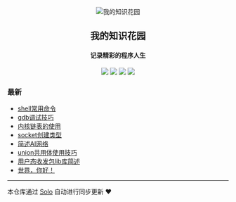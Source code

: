 <p align="center"><img alt="我的知识花园" src="https://b3logfile.com/avatar/1698671253981_1725859339866.png"></p><h2 align="center">
我的知识花园
</h2>

<h4 align="center">记录精彩的程序人生</h4>
<p align="center"><a title="我的知识花园" target="_blank" href="https://github.com/liusonglin2015/solo-blog"><img src="https://img.shields.io/github/last-commit/liusonglin2015/solo-blog.svg?style=flat-square&color=FF9900"></a>
<a title="GitHub repo size in bytes" target="_blank" href="https://github.com/liusonglin2015/solo-blog"><img src="https://img.shields.io/github/repo-size/liusonglin2015/solo-blog.svg?style=flat-square"></a>
<a title="Solo Version" target="_blank" href="https://github.com/88250/solo/releases"><img src="https://img.shields.io/badge/solo-4.4.0-f1e05a.svg?style=flat-square&color=blueviolet"></a>
<a title="Hits" target="_blank" href="https://github.com/88250/hits"><img src="https://hits.b3log.org/liusonglin2015/solo-blog.svg"></a></p>

### 最新

* [shell常用命令](http://117.72.17.114/articles/2024/09/10/1725952122064.html)
* [gdb调试技巧](http://117.72.17.114/articles/2024/09/10/1725951587076.html)
* [内核链表的使用](http://117.72.17.114/articles/2024/09/10/1725946333272.html)
* [socket创建类型](http://117.72.17.114/articles/2024/09/10/1725946165218.html)
* [简述AI网络](http://117.72.17.114/articles/2024/09/10/1725945586561.html)
* [union共用体使用技巧](http://117.72.17.114/articles/2024/09/09/1725875409481.html)
* [用户态收发包lib库简述](http://117.72.17.114/articles/2024/09/09/1725874046040.html)
* [世界，你好！](http://117.72.17.114/hello-solo)



---

本仓库通过 [Solo](https://github.com/88250/solo) 自动进行同步更新 ❤️ 